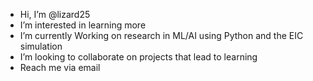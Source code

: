 -  Hi, I’m @lizard25
-  I’m interested in learning more
-  I’m currently Working on research in ML/AI using Python and the EIC simulation
-  I’m looking to collaborate on projects that lead to learning
- Reach me via email
